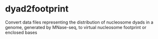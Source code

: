 # dyad2footprint
Convert data files representing the distribution of nucleosome dyads in a genome, generated by MNase-seq, to virtual nucleosome footprint or enclosed bases
